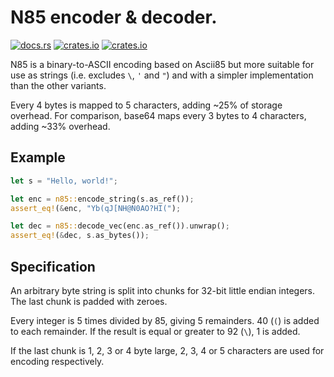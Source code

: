 # N85 encoder & decoder.

[![docs.rs](https://docs.rs/n85/badge.svg)](https://docs.rs/n85)
[![crates.io](https://img.shields.io/crates/v/n85.svg)](https://crates.io/crates/n85)
[![crates.io](https://img.shields.io/crates/d/n85.svg)](https://crates.io/crates/n85)

N85 is a binary-to-ASCII encoding based on Ascii85 but more suitable for use as strings
(i.e. excludes `\`, `'` and `"`) and with a simpler implementation than the other variants.

Every 4 bytes is mapped to 5 characters, adding ~25% of storage overhead.
For comparison, base64 maps every 3 bytes to 4 characters, adding ~33% overhead.

## Example

```rust
let s = "Hello, world!";

let enc = n85::encode_string(s.as_ref());
assert_eq!(&enc, "Yb(qJ[NH@N0AO?HI(");

let dec = n85::decode_vec(enc.as_ref()).unwrap();
assert_eq!(&dec, s.as_bytes());
```

## Specification

An arbitrary byte string is split into chunks for 32-bit little endian integers.
The last chunk is padded with zeroes.

Every integer is 5 times divided by 85, giving 5 remainders.
40 (`(`) is added to each remainder.
If the result is equal or greater to 92 (`\`), 1 is added.

If the last chunk is 1, 2, 3 or 4 byte large,
2, 3, 4 or 5 characters are used for encoding respectively.
